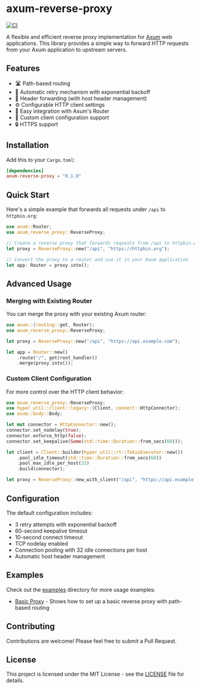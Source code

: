 # axum-reverse-proxy

[![CI](https://github.com/tom-lubenow/axum-reverse-proxy/actions/workflows/ci.yml/badge.svg)](https://github.com/tom-lubenow/axum-reverse-proxy/actions/workflows/ci.yml)

A flexible and efficient reverse proxy implementation for [Axum](https://github.com/tokio-rs/axum) web applications. This library provides a simple way to forward HTTP requests from your Axum application to upstream servers.

## Features

- 🛣️ Path-based routing
- 🔄 Automatic retry mechanism with exponential backoff
- 📨 Header forwarding (with host header management)
- ⚙️ Configurable HTTP client settings
- 🔌 Easy integration with Axum's Router
- 🧰 Custom client configuration support
- 🔒 HTTPS support

## Installation

Add this to your `Cargo.toml`:

```toml
[dependencies]
axum-reverse-proxy = "0.1.0"
```

## Quick Start

Here's a simple example that forwards all requests under `/api` to `httpbin.org`:

```rust
use axum::Router;
use axum_reverse_proxy::ReverseProxy;

// Create a reverse proxy that forwards requests from /api to httpbin.org
let proxy = ReverseProxy::new("/api", "https://httpbin.org");

// Convert the proxy to a router and use it in your Axum application
let app: Router = proxy.into();
```

## Advanced Usage

### Merging with Existing Router

You can merge the proxy with your existing Axum router:

```rust
use axum::{routing::get, Router};
use axum_reverse_proxy::ReverseProxy;

let proxy = ReverseProxy::new("/api", "https://api.example.com");

let app = Router::new()
    .route("/", get(root_handler))
    .merge(proxy.into());
```

### Custom Client Configuration

For more control over the HTTP client behavior:

```rust
use axum_reverse_proxy::ReverseProxy;
use hyper_util::client::legacy::{Client, connect::HttpConnector};
use axum::body::Body;

let mut connector = HttpConnector::new();
connector.set_nodelay(true);
connector.enforce_http(false);
connector.set_keepalive(Some(std::time::Duration::from_secs(60)));

let client = Client::builder(hyper_util::rt::TokioExecutor::new())
    .pool_idle_timeout(std::time::Duration::from_secs(60))
    .pool_max_idle_per_host(32)
    .build(connector);

let proxy = ReverseProxy::new_with_client("/api", "https://api.example.com", client);
```

## Configuration

The default configuration includes:

- 3 retry attempts with exponential backoff
- 60-second keepalive timeout
- 10-second connect timeout
- TCP nodelay enabled
- Connection pooling with 32 idle connections per host
- Automatic host header management

## Examples

Check out the [examples](examples/) directory for more usage examples:

- [Basic Proxy](examples/nested.rs) - Shows how to set up a basic reverse proxy with path-based routing

## Contributing

Contributions are welcome! Please feel free to submit a Pull Request.

## License

This project is licensed under the MIT License - see the [LICENSE](LICENSE) file for details.
